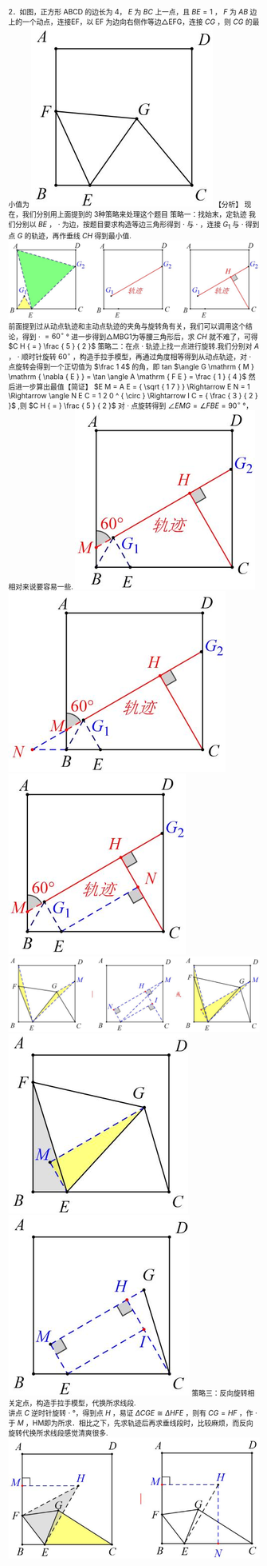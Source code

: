2．如图，正方形 ABCD 的边长为 4， $E$ 为 $B C$ 上一点，且 $B E { = } 1$ ， $F$ 为 $A B$ 边上的一个动点，连接EF，以 EF 为边向右侧作等边△EFG，连接 $C G$ ，则 $C G$ 的最小值为
![](<../../qs_image_DB/专题2-4_瓜豆轨最值模型：为什么我们喜欢手拉手（直线与曲线）（解析版）_/fc3e07fb2f3196ff34db44ef81c81e14ee23ba87b3b3e7259097e4a1753ac61c.jpg>)
【分析】 现在，我们分别用上面提到的 3种策略来处理这个题目
策略一：找始末，定轨迹
我们分别以 $B E$ ， $\cdot$ 为边，按题目要求构造等边三角形得到 $\cdot$ 与 $\cdot$ ，连接 $G _ { 1 }$ 与 $\cdot$ 得到点 $G$ 的轨迹，再作垂线 $C H$ 得到最小值.
![](<../../qs_image_DB/专题2-4_瓜豆轨最值模型：为什么我们喜欢手拉手（直线与曲线）（解析版）_/e495d8dc79ab2ba9e0bfd657a9e84d9182486224bcdbf409cb98eaa6a9b877e5.jpg>)
前面提到过从动点轨迹和主动点轨迹的夹角与旋转角有关，我们可以调用这个结论，得到 $\cdot$ $= 6 0 ^ { \circ }$ °
进一步得到△MBG1为等腰三角形后，求 $C H$ 就不难了，可得 $C H { = } \frac { 5 } { 2 }$ 策略二：在点 $\cdot$ 轨迹上找一点进行旋转.我们分别对 $A$ ， $\cdot$ 顺时针旋转 $6 0 ^ { \circ }$ ，构造手拉手模型，再通过角度相等得到从动点轨迹，对 $\cdot$ 点旋转会得到一个正切值为 $\frac 1 4$ 的角，即 tan $\angle G \mathrm { M } \mathrm { \nabla { E } } = \tan \angle A \mathrm { F E } = \frac { 1 } { 4 }$ 然后进一步算出最值【简证】 $E M = A E = { \sqrt { 1 7 } } \Rightarrow E N = 1 \Rightarrow \angle N E C = 1 2 0 ^ { \circ } \Rightarrow I C = { \frac { 3 } { 2 } }$ ,则 $C H { = } \frac { 5 } { 2 }$ 对 $\cdot$ 点旋转得到 $\angle E M G = \angle F B E = 9 0 ^ { \circ }$ °，相对来说要容易一些.
![](<../../qs_image_DB/专题2-4_瓜豆轨最值模型：为什么我们喜欢手拉手（直线与曲线）（解析版）_/f65b459b6593cba038d3b8616c308e361c77bbedd3d968d9106c68de1f996ab9.jpg>)
![](<../../qs_image_DB/专题2-4_瓜豆轨最值模型：为什么我们喜欢手拉手（直线与曲线）（解析版）_/534ebeaa74ba83dae92bfb5f97c8bb1c42cd3a5e78eb134c47022bb7184bd3c3.jpg>)
![](<../../qs_image_DB/专题2-4_瓜豆轨最值模型：为什么我们喜欢手拉手（直线与曲线）（解析版）_/0b8e60b4d8eb5e6fc716ae8db076a4624a50f522d16ab28e35d298307726b97d.jpg>)
![](<../../qs_image_DB/专题2-4_瓜豆轨最值模型：为什么我们喜欢手拉手（直线与曲线）（解析版）_/e682cfa43ba1bede7d9d394788b92673f90500aec8a24dcd9ee87b95fd14778b.jpg>)
![](<../../qs_image_DB/专题2-4_瓜豆轨最值模型：为什么我们喜欢手拉手（直线与曲线）（解析版）_/abcd4b541378f2c94624c75a0bc4aeb81604eeb72c41ba433f0655b4b2686066.jpg>)
![](<../../qs_image_DB/专题2-4_瓜豆轨最值模型：为什么我们喜欢手拉手（直线与曲线）（解析版）_/62055454fdaa8900d2d72485346c3f616fc804e3dfabde727207ad435b0c8e15.jpg>)
策略三：反向旋转相关定点，构造手拉手模型，代换所求线段.  
讲点 $C$ 逆时针旋转 $\cdot$ °，得到点 $H$ ，易证 $\Delta C G E \cong \Delta H F E$ ，则有 $C G { = } H F$ ，作 $\cdot$ 于 $M$ ，HM即为所求．相比之下，先求轨迹后再求垂线段时，比较麻烦，而反向旋转代换所求线段感觉清爽很多.
![](<../../qs_image_DB/专题2-4_瓜豆轨最值模型：为什么我们喜欢手拉手（直线与曲线）（解析版）_/993bd056e262b50fee47f066440419424f4c0716bd260ece9cb26c994907c29e.jpg>)
